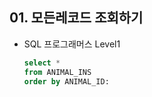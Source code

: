 ## 01. 모든레코드 조회하기

- SQL 프로그래머스 Level1

  

  ```sql
  select *
  from ANIMAL_INS
  order by ANIMAL_ID:
  ```

  
